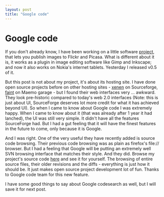 ```yaml
---
layout: post
title: "Google code"
---
```

Google code
===
If you don't already know, I have been working on a little software [project][0], that lets you publish images to Flickr and Picasa. What is different about it is, it works as a plugin in image editing software like Gimp and Inkscape; and now it also works on Nokia's internet tablets. Yesterday I released v0.5 of it.  
  
But this post is not about my project, it's about its hosting site. I have done open source projects before on other hosting sites - [xenen][1] on Sourceforge, [faint][2] on Maemo garage - but I found their web interfaces very ... awkward. They look pre-historic compared to today's web 2.0 interfaces (Note: this is just about UI, SourceForge deserves lot more credit for what it has achieved beyond UI). So when I came to know about Google code I was extremely happy. When I came to know about it (that was already after 1 year it had lanched), the UI was still very simple. It didn't have all the features SourceForge had. But I had a gut feeling that it will have the finest features in the future to come, only because it is Google.  
  
And I was right. One of the very useful they have recently added is source code browsing. Their previous code browsing was as plain as firefox's file:// browser. But I had a feeling that Google will be putting an extremely well SVN browsing interface that matches their style. And they did. Browse my project's source code [here][3] and see it for yourself. The browsing of entire source files, their older revisions and the diffs - everything is just how it should be. It just makes open source project development lot of fun. Thanks to Google code team for this new feature.  
  
I have some good things to say about Google codesearch as well, but I will save it for next post.

[0]: http://code.google.com/p/altcanvas/
[1]: http://sourceforge.net/projects/xenen
[2]: https://garage.maemo.org/projects/faint/
[3]: http://code.google.com/p/altcanvas/source/browse
